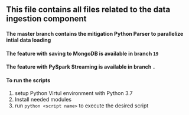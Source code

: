 ## This file contains all files related to the data ingestion component


#### The master branch contains the mitigation Python Parser to parallelize intial data loading

#### The feature with saving to MongoDB is available in branch `19`
#### The feature with PySpark Streaming is available in branch `.`

#### To run the scripts
1. setup Python Virtul environment with Python 3.7
2. Install needed modules
3. run `python <script name>` to execute the desired script

